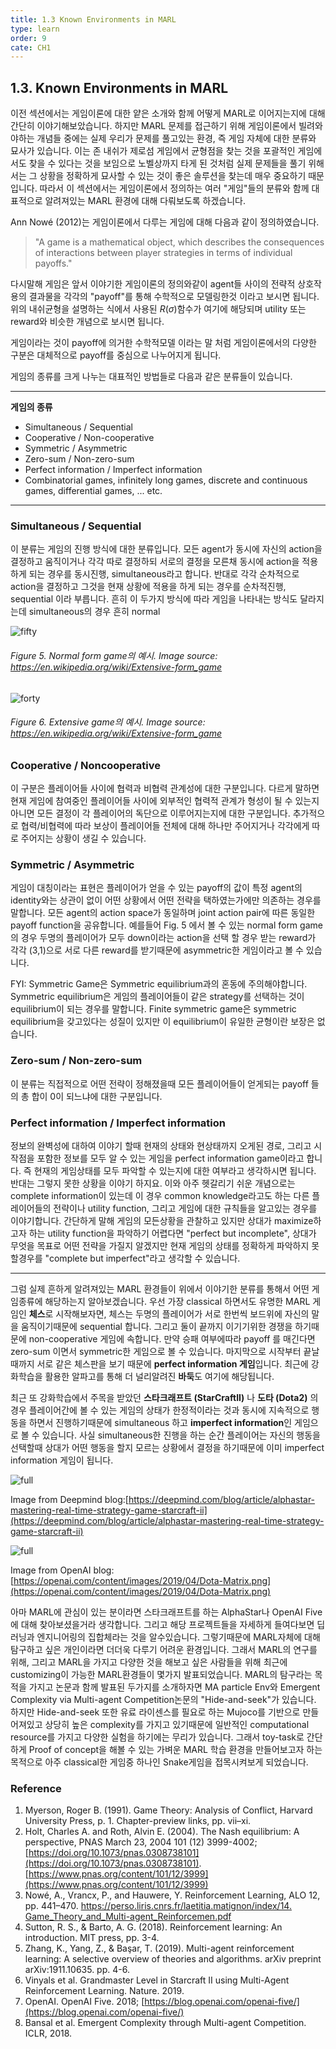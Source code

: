 ```yaml
---
title: 1.3 Known Environments in MARL
type: learn
order: 9
cate: CH1
---
```


## 1.3. Known Environments in MARL

이전 섹션에서는 게임이론에 대한 얕은 소개와 함께 어떻게 MARL로 이어지는지에 대해 간단히 이야기해보았습니다. 하지만 MARL 문제를 접근하기 위해 게임이론에서 빌려와야하는 개념들 중에는 실제 우리가 문제를 풀고있는 환경, 즉 게임 자체에 대한 분류와 묘사가 있습니다. 이는 존 내쉬가 제로섬 게임에서 균형점을 찾는 것을 포괄적인 게임에서도 찾을 수 있다는 것을 보임으로 노벨상까지 타게 된 것처럼 실제 문제들을 풀기 위해서는 그 상황을 정확하게 묘사할 수 있는 것이 좋은 솔루션을 찾는데 매우 중요하기 때문입니다. 따라서 이 섹션에서는 게임이론에서 정의하는 여러 "게임"들의 분류와 함께 대표적으로 알려져있는 MARL 환경에 대해 다뤄보도록 하겠습니다.

Ann Nowé (2012)는 게임이론에서 다루는 게임에 대해 다음과 같이 정의하였습니다.

> "A game is a mathematical object, which describes the consequences
> of interactions between player strategies in terms of individual payoffs."

다시말해 게임은 앞서 이야기한 게임이론의 정의와같이 agent들 사이의 전략적 상호작용의 결과물을 각각의 "payoff"를 통해 수학적으로 모델링한것 이라고 보시면 됩니다. 위의 내쉬균형을 설명하는 식에서 사용된 $R(\sigma)$함수가 여기에 해당되며 utility 또는 reward와 비슷한 개념으로 보시면 됩니다.

게임이라는 것이 payoff에 의거한 수학적모델 이라는 말 처럼 게임이론에서의 다양한 구분은 대체적으로 payoff를 중심으로 나누어지게 됩니다.

게임의 종류를 크게 나누는 대표적인 방법들로 다음과 같은 분류들이 있습니다.

---

**게임의 종류**

- Simultaneous / Sequential
- Cooperative / Non-cooperative
- Symmetric / Asymmetric
- Zero-sum / Non-zero-sum
- Perfect information / Imperfect information
- Combinatorial games, infinitely long games, discrete and continuous games, differential games, ... etc.

---

### Simultaneous / Sequential

이 분류는 게임의 진행 방식에 대한 분류입니다. 모든 agent가 동시에 자신의 action을 결정하고 움직이거나 각각 따로 결정하되 서로의 결정을 모른채 동시에 action을 적용하게 되는 경우를 동시진행, simultaneous라고 합니다. 반대로 각각 순차적으로 action을 결정하고 그것을 현재 상황에 적용을 하게 되는 경우를 순차적진행, sequential 이라 부릅니다. 흔히 이 두가지 방식에 따라 게임을 나타내는 방식도 달라지는데 simultaneous의 경우 흔히 normal

![fifty](https://mas-tutorials.s3.ap-northeast-2.amazonaws.com/NG.png)

###### Figure 5. Normal form game의 예시. Image source: <a href="https://en.wikipedia.org/wiki/Extensive-form_game">https://en.wikipedia.org/wiki/Extensive-form_game</a>

![forty](https://mas-tutorials.s3.ap-northeast-2.amazonaws.com/EG.png)

###### Figure 6. Extensive game의 예시. Image source: <a href="https://en.wikipedia.org/wiki/Extensive-form_game">https://en.wikipedia.org/wiki/Extensive-form_game</a>

### Cooperative / Noncooperative

이 구분은 플레이어들 사이에 협력과 비협력 관계성에 대한 구분입니다. 다르게 말하면 현재 게임에 참여중인 플레이어들 사이에 외부적인 협력적 관계가 형성이 될 수 있는지 아니면 모든 결정이 각 플레이어의 독단으로 이루어지는지에 대한 구분입니다. 추가적으로 협력/비협력에 따라 보상이 플레이어들 전체에 대해 하나만 주어지거나 각각에게 따로 주어지는 상황이 생길 수 있습니다.

### Symmetric / Asymmetric

게임이 대칭이라는 표현은 플레이어가 얻을 수 있는 payoff의 값이 특정 agent의 identity와는 상관이 없이 어떤 상황에서 어떤 전략을 택하였는가에만 의존하는 경우를 말합니다. 모든 agent의 action space가 동일하며 joint action pair에 따른 동일한 payoff function을 공유합니다.
예를들어 Fig. 5 에서 볼 수 있는 normal form game의 경우 두명의 플레이어가 모두 down이라는 action을 선택 할 경우 받는 reward가 각각 (3,1)으로 서로 다른 reward를 받기때문에 asymmetric한 게임이라고 볼 수 있습니다.

FYI: Symmetric Game은 Symmetric equilibrium과의 혼동에 주의해야합니다. Symmetric equilibrium은 게임의 플레이어들이 같은 strategy를 선택하는 것이 equilibrium이 되는 경우를 말합니다. Finite symmetric game은 symmetric equilibrium을 갖고있다는 성질이 있지만 이 equilibrium이 유일한 균형이란 보장은 없습니다.

### Zero-sum / Non-zero-sum

이 분류는 직접적으로 어떤 전략이 정해졌을때 모든 플레이어들이 얻게되는 payoff 들의 총 합이 0이 되느냐에 대한 구분입니다.

### Perfect information / Imperfect information

정보의 완벽성에 대하여 이야기 할때 현재의 상태와 현상태까지 오게된 경로, 그리고 시작점을 포함한 정보를 모두 알 수 있는 게임을 perfect information game이라고 합니다. 즉 현재의 게임상태를 모두 파악할 수 있는지에 대한 여부라고 생각하시면 됩니다. 반대는 그렇지 못한 상황을 이야기 하지요. 이와 아주 헷갈리기 쉬운 개념으로는 complete information이 있는데 이 경우 common knowledge라고도 하는 다른 플레이어들의 전략이나 utility function, 그리고 게임에 대한 규칙들을 알고있는 경우를 이야기합니다. 간단하게 말해 게임의 모든상황을 관찰하고 있지만 상대가 maximize하고자 하는 utility function을 파악하기 어렵다면 "perfect but incomplete", 상대가 무엇을 목표로 어떤 전략을 가질지 알겠지만 현재 게임의 상태를 정확하게 파악하지 못할경우를 "complete but imperfect"라고 생각할 수 있습니다.

---

그럼 실제 흔하게 알려져있는 MARL 환경들이 위에서 이야기한 분류를 통해서 어떤 게임종류에 해당하는지 알아보겠습니다. 우선 가장 classical 하면서도 유명한 MARL 게임인 **체스**로 시작해보자면, 체스는 두명의 플레이어가 서로 한번씩 보드위에 자신의 말을 움직이기때문에 sequential 합니다. 그리고 둘이 끝까지 이기기위한 경쟁을 하기때문에 non-cooperative 게임에 속합니다. 만약 승패 여부에따라 payoff 를 매긴다면 zero-sum 이면서 symmetric한 게임으로 볼 수 있습니다. 마지막으로 시작부터 끝날때까지 서로 같은 체스판을 보기 때문에 **perfect information 게임**입니다. 최근에 강화학습을 활용한 알파고를 통해 더 널리알려진 **바둑**도 여기에 해당됩니다.

최근 또 강화학습에서 주목을 받았던 **스타크래프트 (StarCraftII)** 나 **도타 (Dota2)** 의 경우 플레이어간에 볼 수 있는 게임의 상태가 한정적이라는 것과 동시에 지속적으로 행동을 하면서 진행하기때문에 simultaneous 하고 **imperfect information**인 게임으로 볼 수 있습니다. 사실 simultaneous한 진행을 하는 순간 플레이어는 자신의 행동을 선택할때 상대가 어떤 행동을 할지 모르는 상황에서 결정을 하기때문에 이미 imperfect information 게임이 됩니다.

![full](https://lh3.googleusercontent.com/ckm-3GlBQJ4zbNzfiW97yPqj5PVC0qIbRg42FL35EbDkhWoCNxyNZMMJN-f6VZmLMRbyBk2PArLQ-jDxlHbsE3_YaDUmcxUvMf8M=w2048-rw-v1)

Image from Deepmind blog:[https://deepmind.com/blog/article/alphastar-mastering-real-time-strategy-game-starcraft-ii](https://deepmind.com/blog/article/alphastar-mastering-real-time-strategy-game-starcraft-ii)

![full](https://openai.com/content/images/2019/04/Dota-Matrix.png)

Image from OpenAI blog: [https://openai.com/content/images/2019/04/Dota-Matrix.png](https://openai.com/content/images/2019/04/Dota-Matrix.png)

아마 MARL에 관심이 있는 분이라면 스타크래프트를 하는 AlphaStar나 OpenAI Five에 대해 찾아보셨을거라 생각합니다. 그리고 해당 프로젝트들을 자세하게 들여다보면 딥러닝과 엔지니어링의 집합체라는 것을 알수있습니다. 그렇기때문에 MARL자체에 대해 탐구하고 싶은 개인이라면 더더욱 다루기 어려운 환경입니다. 그래서 MARL의 연구를 위해, 그리고 MARL을 가지고 다양한 것을 해보고 싶은 사람들을 위해 최근에 customizing이 가능한 MARL환경들이 몇가지 발표되었습니다. MARL의 탐구라는 목적을 가지고 논문과 함께 발표된 두가지를 소개하자면 MA particle Env와 Emergent Complexity via Multi-agent Competition논문의 "Hide-and-seek"가 있습니다. 하지만 Hide-and-seek 또한 유료 라이센스를 필요로 하는 Mujoco를 기반으로 만들어져있고 상당히 높은 complexity를 가지고 있기때문에 일반적인 computational resource를 가지고 다양한 실험을 하기에는 무리가 있습니다. 그래서 toy-task로 간단하게 Proof of concept을 해볼 수 있는 가벼운 MARL 학습 환경을 만들어보고자 하는 목적으로 아주 classical한 게임중 하나인 Snake게임을 접목시켜보게 되었습니다.

### Reference

1. Myerson, Roger B. (1991). Game Theory: Analysis of Conflict, Harvard University Press, p. 1. Chapter-preview links, pp. vii–xi.
2. Holt, Charles A. and Roth, Alvin E. (2004). The Nash equilibrium: A perspective, PNAS March 23, 2004 101 (12) 3999-4002; [https://doi.org/10.1073/pnas.0308738101](https://doi.org/10.1073/pnas.0308738101). [https://www.pnas.org/content/101/12/3999](https://www.pnas.org/content/101/12/3999)
3. Nowé, A., Vrancx, P., and Hauwere, Y. Reinforcement Learning, ALO 12, pp. 441–470. [https://perso.liris.cnrs.fr/laetitia.matignon/index/14. Game_Theory_and_Multi-agent_Reinforcemen.pdf](https://perso.liris.cnrs.fr/laetitia.matignon/index/14.%20Game_Theory_and_Multi-agent_Reinforcemen.pdf)
4. Sutton, R. S., & Barto, A. G. (2018). Reinforcement learning: An introduction. MIT press, pp. 3-4.
5. Zhang, K., Yang, Z., & Başar, T. (2019). Multi-agent reinforcement learning: A selective overview of theories and algorithms. arXiv preprint arXiv:1911.10635. pp. 4-6.
6. Vinyals et al. Grandmaster Level in Starcraft II using Multi-Agent Reinforcement Learning. Nature. 2019.
7. OpenAI. OpenAI Five. 2018; [https://blog.openai.com/openai-five/](https://blog.openai.com/openai-five/)
8. Bansal et al. Emergent Complexity through Multi-agent Competition. ICLR, 2018.
